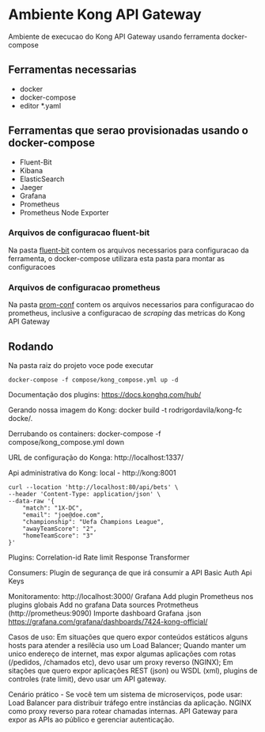 # Ambiente Kong API Gateway

Ambiente de execucao do Kong API Gateway usando ferramenta docker-compose

## Ferramentas necessarias
* docker
* docker-compose
* editor *.yaml


## Ferramentas que serao provisionadas usando o docker-compose
* Fluent-Bit
* Kibana
* ElasticSearch
* Jaeger
* Grafana
* Prometheus
* Prometheus Node Exporter

### Arquivos de configuracao fluent-bit

Na pasta [fluent-bit](compose/fluent-bit) contem os arquivos necessarios para configuracao da ferramenta, o docker-compose utilizara esta pasta para montar as configuracoes


### Arquivos de configuracao prometheus

Na pasta [prom-conf](compose/prom-conf) contem os arquivos necessarios para configuracao do prometheus, inclusive a configuracao de _scraping_ das metricas do Kong API Gateway


## Rodando

Na pasta raiz do projeto voce pode executar

```shell
docker-compose -f compose/kong_compose.yml up -d
```

Documentação dos plugins: 
https://docs.konghq.com/hub/

Gerando nossa imagem do Kong: 
docker build -t rodrigordavila/kong-fc docke/.

Derrubando os containers: 
docker-compose -f compose/kong_compose.yml down

URL de configuração do Konga: 
http://localhost:1337/

Api administrativa do Kong:
local - http://kong:8001

```shell
curl --location 'http://localhost:80/api/bets' \
--header 'Content-Type: application/json' \
--data-raw '{
    "match": "1X-DC",
    "email": "joe@doe.com",
    "championship": "Uefa Champions League",
    "awayTeamScore": "2",
    "homeTeamScore": "3"
}'
```


Plugins:
Correlation-id
Rate limit
Response Transformer

Consumers: 
Plugin de segurança de que irá consumir a API
Basic Auth
Api Keys


Monitoramento:
http://localhost:3000/ Grafana
Add plugin Prometheus nos plugins globais
Add no grafana Data sources Protmetheus (http://prometheus:9090)
Importe dashboard Grafana .json
https://grafana.com/grafana/dashboards/7424-kong-official/

Casos de uso: 
Em situações que quero expor conteúdos estáticos alguns hosts para atender a resilêcia uso um Load Balancer;
Quando manter um unico endereço de internet, mas expor algumas aplicações com rotas (/pedidos, /chamados etc), devo usar um proxy reverso (NGINX);
Em sitações que quero expor aplicações REST (json) ou WSDL (xml), plugins de controles (rate limit), devo usar um API gateway. 

Cenário prático - Se você tem um sistema de microserviços, pode usar:
Load Balancer para distribuir tráfego entre instâncias da aplicação.
NGINX como proxy reverso para rotear chamadas internas.
API Gateway para expor as APIs ao público e gerenciar autenticação.
